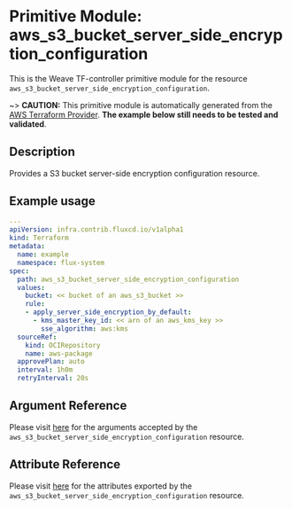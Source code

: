 
# Primitive Module: aws_s3_bucket_server_side_encryption_configuration

This is the Weave TF-controller primitive module for the resource `aws_s3_bucket_server_side_encryption_configuration`.

~> **CAUTION:** This primitive module is automatically generated from the [AWS Terraform Provider](https://registry.terraform.io/providers/hashicorp/aws/latest/docs/resources/s3_bucket_server_side_encryption_configuration). **The example below still needs to be tested and validated**.

## Description

Provides a S3 bucket server-side encryption configuration resource.

## Example usage

```yaml
---
apiVersion: infra.contrib.fluxcd.io/v1alpha1
kind: Terraform
metadata:
  name: example
  namespace: flux-system
spec:
  path: aws_s3_bucket_server_side_encryption_configuration
  values:
    bucket: << bucket of an aws_s3_bucket >>
    rule:
    - apply_server_side_encryption_by_default:
      - kms_master_key_id: << arn of an aws_kms_key >>
        sse_algorithm: aws:kms
  sourceRef:
    kind: OCIRepository
    name: aws-package
  approvePlan: auto
  interval: 1h0m
  retryInterval: 20s
```

## Argument Reference

Please visit [here](https://registry.terraform.io/providers/hashicorp/aws/latest/docs/resources/s3_bucket_server_side_encryption_configuration#argument-reference) for the arguments accepted by the `aws_s3_bucket_server_side_encryption_configuration` resource.

## Attribute Reference

Please visit [here](https://registry.terraform.io/providers/hashicorp/aws/latest/docs/resources/s3_bucket_server_side_encryption_configuration#attributes-reference) for the attributes exported by the `aws_s3_bucket_server_side_encryption_configuration` resource.
